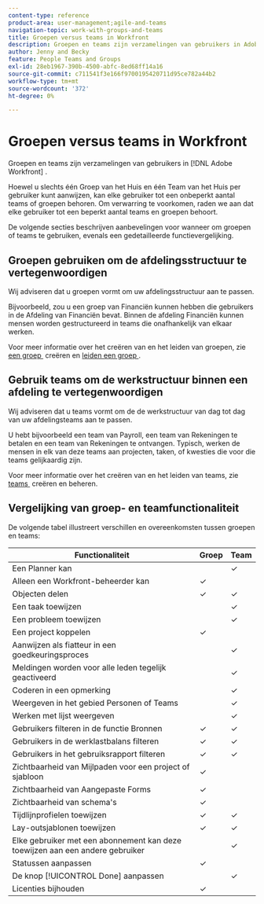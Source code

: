 ```yaml
---
content-type: reference
product-area: user-management;agile-and-teams
navigation-topic: work-with-groups-and-teams
title: Groepen versus teams in Workfront
description: Groepen en teams zijn verzamelingen van gebruikers in Adobe Workfront. Leer over de verschillen en de gelijkenissen tussen groepen en teams.
author: Jenny and Becky
feature: People Teams and Groups
exl-id: 28eb1967-390b-4500-abfc-8ed68ff14a16
source-git-commit: c711541f3e166f9700195420711d95ce782a44b2
workflow-type: tm+mt
source-wordcount: '372'
ht-degree: 0%

---
```


# Groepen versus teams in Workfront

<!-- Audited: 12/2023 -->

Groepen en teams zijn verzamelingen van gebruikers in [!DNL Adobe Workfront] .

Hoewel u slechts één Groep van het Huis en één Team van het Huis per gebruiker kunt aanwijzen, kan elke gebruiker tot een onbeperkt aantal teams of groepen behoren. Om verwarring te voorkomen, raden we aan dat elke gebruiker tot een beperkt aantal teams en groepen behoort.

De volgende secties beschrijven aanbevelingen voor wanneer om groepen of teams te gebruiken, evenals een gedetailleerde functievergelijking.

## Groepen gebruiken om de afdelingsstructuur te vertegenwoordigen

Wij adviseren dat u groepen vormt om uw afdelingsstructuur aan te passen.

Bijvoorbeeld, zou u een groep van Financiën kunnen hebben die gebruikers in de Afdeling van Financiën bevat. Binnen de afdeling Financiën kunnen mensen worden gestructureerd in teams die onafhankelijk van elkaar werken.

Voor meer informatie over het creëren van en het leiden van groepen, zie [&#x200B; een groep &#x200B;](../../administration-and-setup/manage-groups/create-and-manage-groups/create-a-group.md) creëren en [&#x200B; leiden een groep &#x200B;](../../administration-and-setup/manage-groups/create-and-manage-groups/manage-a-group.md).

## Gebruik teams om de werkstructuur binnen een afdeling te vertegenwoordigen

Wij adviseren dat u teams vormt om de de werkstructuur van dag tot dag van uw afdelingsteams aan te passen.

U hebt bijvoorbeeld een team van Payroll, een team van Rekeningen te betalen en een team van Rekeningen te ontvangen. Typisch, werken de mensen in elk van deze teams aan projecten, taken, of kwesties die voor die teams gelijkaardig zijn.

Voor meer informatie over het creëren van en het leiden van teams, zie [&#x200B; teams &#x200B;](../../people-teams-and-groups/create-and-manage-teams/create-and-mange-teams.md) creëren en beheren.

## Vergelijking van groep- en teamfunctionaliteit

De volgende tabel illustreert verschillen en overeenkomsten tussen groepen en teams:

| **Functionaliteit** | **Groep** | **Team** |
|---|---|---|
| Een Planner kan |  | ✓ |
| Alleen een Workfront-beheerder kan | ✓ |  |
| Objecten delen | ✓ | ✓ |
| Een taak toewijzen |  | ✓ |
| Een probleem toewijzen |  | ✓ |
| Een project koppelen | ✓ |  |
| Aanwijzen als fiatteur in een goedkeuringsproces |  | ✓ |
| Meldingen worden voor alle leden tegelijk geactiveerd |  | ✓ |
| Coderen in een opmerking |  | ✓ |
| Weergeven in het gebied Personen of Teams |  | ✓ |
| Werken met lijst weergeven |  | ✓ |
| Gebruikers filteren in de functie Bronnen | ✓ | ✓ |
| Gebruikers in de werklastbalans filteren | ✓ | ✓ |
| Gebruikers in het gebruiksrapport filteren | ✓ | ✓ |
| Zichtbaarheid van Mijlpaden voor een project of sjabloon | ✓ |  |
| Zichtbaarheid van Aangepaste Forms | ✓ |  |
| Zichtbaarheid van schema&#39;s | ✓ |  |
| Tijdlijnprofielen toewijzen | ✓ | ✓ |
| Lay-outsjablonen toewijzen | ✓ | ✓ |
| Elke gebruiker met een abonnement kan deze toewijzen aan een andere gebruiker |  | ✓ |
| Statussen aanpassen | ✓ |  |
| De knop [!UICONTROL Done] aanpassen |  | ✓ |
| Licenties bijhouden | ✓ |  |
